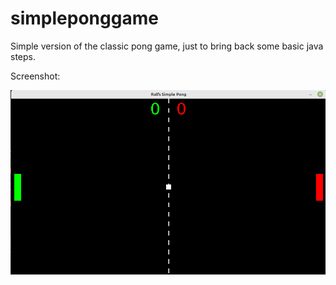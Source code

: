 # simpleponggame

Simple version of the classic pong game, just to bring back some basic java steps.

Screenshot:

<img src="/simpleponggame/res/images/Bildschirmfoto vom 2022-09-20 16-00-03.png" alt="Screnshot of a simple Java Pong-Game" title="Screnshot of a simple Java Pong-Game">
